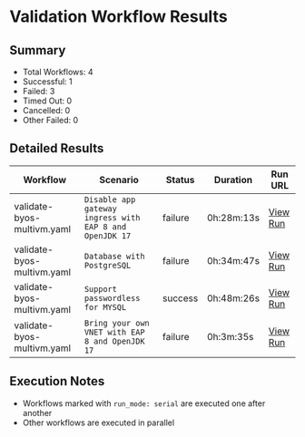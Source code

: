 # Validation Workflow Results

## Summary
- Total Workflows: 4
- Successful: 1
- Failed: 3
- Timed Out: 0
- Cancelled: 0
- Other Failed: 0

## Detailed Results

| Workflow | Scenario | Status | Duration | Run URL |
|----------|----------|---------|-----------|----------|
| validate-byos-multivm.yaml | `Disable app gateway ingress with EAP 8 and OpenJDK 17` | failure | 0h:28m:13s | [View Run](https://github.com/azure-javaee/rhel-jboss-templates/actions/runs/16667900242) |
| validate-byos-multivm.yaml | `Database with PostgreSQL` | failure | 0h:34m:47s | [View Run](https://github.com/azure-javaee/rhel-jboss-templates/actions/runs/16668392659) |
| validate-byos-multivm.yaml | `Support passwordless for MYSQL` | success | 0h:48m:26s | [View Run](https://github.com/azure-javaee/rhel-jboss-templates/actions/runs/16669017682) |
| validate-byos-multivm.yaml | `Bring your own VNET with EAP 8 and OpenJDK 17` | failure | 0h:3m:35s | [View Run](https://github.com/azure-javaee/rhel-jboss-templates/actions/runs/16669973984) |


## Execution Notes
- Workflows marked with `run_mode: serial` are executed one after another
- Other workflows are executed in parallel
